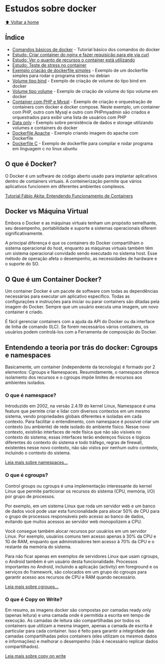 # Estudos sobre docker

[:arrow_up: Voltar a home](https://github.com/Dirack/Estudos/tree/master#ferramentas-gerais)

## Índice

- [Comandos básicos de docker](https://github.com/Dirack/Estudos/blob/master/docker/tutorial.md#tutorial-b%C3%A1sico-dos-comandos-do-docker) -  Tutorial básico dos comandos do docker
- [Estudo: Criar container do nginx e fazer requisição para ele via curl](https://github.com/Dirack/Estudos/blob/master/docker/tutorial.md#estudo-criar-container-do-nginx-e-fazer-requisi%C3%A7%C3%A3o-para-ele-via-curl)
- [Estudo: Ver o quanto de recursos o container está utilizando](https://github.com/Dirack/Estudos/blob/master/docker/tutorial.md#estudo-ver-o-quanto-de-recursos-o-container-est%C3%A1-utilizando)
- [Estudo: Teste de stress no container](https://github.com/Dirack/Estudos/blob/master/docker/tutorial.md#estudo-teste-de-stress-no-container)
- [Exemplo criação de dockerfile simples](https://github.com/Dirack/Estudos/tree/master/docker/dockerfile_simples#exemplo-cria%C3%A7%C3%A3o-de-dockerfile-simples) - Exemplo de um dockerfile simples para rodar o programa stress no debian
- [Volume tipo bind](https://github.com/Dirack/Estudos/tree/master/docker/volume_bind#exemplo-de-cria%C3%A7%C3%A3o-de-volume-do-tipo-bind-em-docker) - Exemplo de criação de volume do tipo bind em docker
- [Volume tipo volume](https://github.com/Dirack/Estudos/tree/master/docker/volume_volume#exemplo-de-cria%C3%A7%C3%A3o-de-volume-do-tipo-volume-em-docker) - Exemplo de criação de volume do tipo volume em docker
- [Container com PHP e Mysql](https://github.com/Dirack/Estudos/tree/master/docker/php_mysql#exemplo-de-cria%C3%A7%C3%A3o-e-orquestra%C3%A7%C3%A3o-de-container-com-docker-e-docker-compose---php-e-mysql) - Exemplo de criação e orquestração de containers com docker e docker compose. Neste exemplo, um container com PHP, outro com Mysql e outro com PHPmyadmin são criados e orquestrados para exibir uma lista de usuários com PHP
- [Data only](https://github.com/Dirack/Estudos/tree/master/docker/data_only#exemplo-utiliza%C3%A7%C3%A3o-de-volumes-data-only-docker) - Exemplo sobre persistência de dados e storage utilizando volumes e containers do docker
- [Dockerfile Apache](https://github.com/Dirack/Estudos/tree/master/docker/dokerfile_apache#exemplo-de-constru%C3%A7%C3%A3o-de-imagem-do-apache-com-dockerfile) - Exemplo criando imagem do apache com Dockerfile
- [Dockerfile C](https://github.com/Dirack/Estudos/tree/master/docker/dockerfile_script#exemplo-de-dockerfile-para-compilar-e-rodar-programa-em-c-no-linux-ubuntu) - Exemplo de dockerfile para compilar e rodar programa em linguagem c no linux ubuntu

## O que é Docker?

O Docker é um software de código aberto usado para implantar aplicativos dentro de containers virtuais.
A conteinerização permite que vários aplicativos funcionem em diferentes ambientes complexos.

[Tutorial Fábio Akita: Entendendo Funcionamento de Containers](https://www.youtube.com/watch?v=85k8se4Zo70)

## Docker vs Máquina Virtual

Embora o Docker e as máquinas virtuais tenham um propósito semelhante, seu desempenho, portabilidade e suporte a sistemas operacionais diferem significativamente.

A principal diferença é que os containers do Docker compartilham o sistema operacional do host,
enquanto as máquinas virtuais também têm um sistema operacional convidado sendo executado no sistema host.
Esse método de operação afeta o desempenho, as necessidades de hardware e o suporte do SO.

## O Que é um Container Docker?

Um container Docker é um pacote de software com todas as dependências necessárias para executar um aplicativo específico.
Todas as configurações e instruções para iniciar ou parar containers são ditadas pela imagem do Docker. Sempre que um usuário executa uma imagem, um novo container é criado.

É fácil gerenciar containers com a ajuda da API do Docker ou da interface de linha de comando (ILC).
Se forem necessários vários containers, os usuários podem controlá-los com a Ferramenta de composição do Docker.

## Entendendo a teoria por trás do docker: Cgroups e namespaces

Basicamente, um container (independente da tecnologia) é formado por 2 elementos: Cgroups e Namespaces.
Resumidamente, o namespace oferece isolamento dos recursos e o cgroups impõe limites de recursos aos ambientes isolados.

### O que é namespace?

Introduzido em 2002, na versão 2.4.19 do kernel Linux, Namespace é uma feature que permite criar e lidar com diversos contextos em um mesmo sistema,
vendo propriedades globais diferentes e isoladas em cada contexto. Para facilitar o entendimento, com namespace é possível criar um contexto (ou ambiente)
de rede isolado do ambiente físico. Nesse novo contexto, existirão interfaces de rede física que não são visíveis no contexto do sistema; essas interfaces terão endereços
físicos e lógicos diferentes do contexto do sistema e todo tráfego, regras de firewall, existentes nesse novo contexto,
não são vistos por nenhum outro contexto, incluindo o contexto do sistema.

[Leia mais sobre namespaces...](https://medium.com/@lets00/namespace-14c4e64d0559)

### O que é cgroups?

Control groups ou cgroups é uma implementação interessante do kernel Linux que permite particionar os recursos do sistema (CPU, memória, I/O) por grupo de processos.

Por exemplo, em um sistema Linux que roda um servidor web e um banco de dados você pode usar esta
funcionalidade para alocar 50% de CPU para o grupo de processos responsáveis pelo acesso ao banco de dados, evitando que muitos acessos ao servidor web monopolizem a CPU.

Você consegue também alocar recursos por usuários em um servidor Linux.
Por exemplo, usuários comuns tem acesso apenas à 30% da CPU e 1G de RAM, enquanto que administradores tem acesso à 70% da CPU e o restante da memória do sistema.

Para não ficar apenas em exemplos de servidores Linux que usam cgroups, o Android também é um usuário desta funcionalidade.
Processos importantes no Android, incluindo a aplicação (activity) em foreground e os serviços do framework, são colocados em
um grupo do cgroups para garantir acesso aos recursos de CPU e RAM quando necessário.

[Leia mais sobre cgroups...](https://sergioprado.org/gerenciando-acesso-recursos-linux-com-control-groups/)

### O que é Copy on Write?

Em resumo, as imagens docker são compostas por camadas ready only (apenas leitura) e uma camada onde é permitida a escrita em tempo de execução.
As camadas de leitura são compartilhadas por todos os containers que utilizam a mesma imagem, apenas a camada de escrita é particular para cada container.
Isso é feito para garantir a integridade das camadas compartilhadas pelos containers (eles utilizam os mesmos dados e informações) e melhorar o desempenho
(não é necessário replicar dados compartilhados).

[Leia mais sobre copy on write](https://matheuslao.dev/posts/docker-images-ro-rw-layers-cow-dive/)
